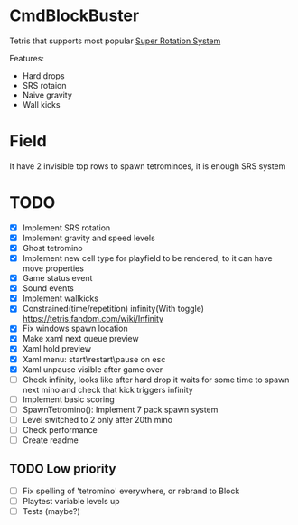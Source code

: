 ﻿# CmdBlockBuster  
Tetris that supports most popular [Super Rotation System](https://tetris.fandom.com/wiki/SRS)  

Features:  
 - Hard drops
 - SRS rotaion
 - Naive gravity
 - Wall kicks

 # Field
 It have 2 invisible top rows to spawn tetrominoes, it is enough SRS system

 # TODO
 - [x] Implement SRS rotation
 - [x] Implement gravity and speed levels
 - [x] Ghost tetromino
 - [x] Implement new cell type for playfield to be rendered, to it can have move properties
 - [x] Game status event
 - [x] Sound events
 - [x] Implement wallkicks
 - [x] Constrained(time/repetition) infinity(With toggle) https://tetris.fandom.com/wiki/Infinity
 - [x] Fix windows spawn location
 - [x] Make xaml next queue preview
 - [x] Xaml hold preview
 - [x] Xaml menu: start\restart\pause on esc
 - [x] Xaml unpause visible after game over
 - [ ] Check infinity, looks like after hard drop it waits for some time to spawn next mino and check that kick triggers infinity
 - [ ] Implement basic scoring
 - [ ] SpawnTetromino(): Implement 7 pack spawn system
 - [ ] Level switched to 2 only after 20th mino
 - [ ] Check performance
 - [ ] Create readme

 ## TODO Low priority 
 - [ ] Fix spelling of 'tetromino' everywhere, or rebrand to Block
 - [ ] Playtest variable levels up
 - [ ] Tests (maybe?)